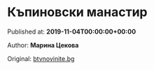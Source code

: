 
# Къпиновски манастир

Published at: **2019-11-04T00:00:00+00:00**

Author: **Марина Цекова**

Original: [btvnovinite.bg](https://btvnovinite.bg/az-reporterut/priroda/kapinovski-manastir_536815.html)


